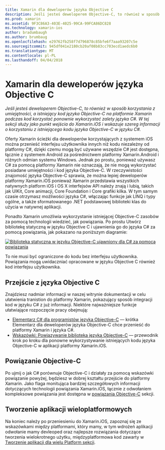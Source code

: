 ```yaml
---
title: Xamarin dla deweloperów języka Objective C
description: Jeśli jesteś deweloperem Objective-C, to również w sposób korzystania z umiejętności, a istniejący kod języka Objective-C na platformie Xamarin podczas kod korzystać ponownie wykorzystać zalety języka C#. W tej sekcji służy jako punkt wejścia do Xamarin.iOS i wskazuje szereg informacji o korzystaniu z istniejącego kodu języka Objective-C w języku C#.
ms.prod: xamarin
ms.assetid: 9F3C86A3-403E-4025-99CA-99FCA86DC828
ms.technology: xamarin-ios
author: bradumbaugh
ms.author: brumbaug
ms.openlocfilehash: e29762fb258f7d796878c85bfe6f7aaa93207c5e
ms.sourcegitcommit: 945df041e2180cb20af08b83cc703ecd1aedc6b0
ms.translationtype: MT
ms.contentlocale: pl-PL
ms.lasthandoff: 04/04/2018
---
```

# <a name="xamarin-for-objective-c-developers"></a>Xamarin dla deweloperów języka Objective C

_Jeśli jesteś deweloperem Objective-C, to również w sposób korzystania z umiejętności, a istniejący kod języka Objective-C na platformie Xamarin podczas kod korzystać ponownie wykorzystać zalety języka C#. W tej sekcji służy jako punkt wejścia do Xamarin.iOS i wskazuje szereg informacji o korzystaniu z istniejącego kodu języka Objective-C w języku C#._

Oferty Xamarin ścieżki dla deweloperów korzystających z systemem iOS można przenieść interfejsu użytkownika innych niż kodu niezależny od platformy C#, dzięki czemu mogą być używane wszędzie C# jest dostępna, łącznie z systemem Android za pośrednictwem platformy Xamarin.Android i różnych odmian systemu Windows. Jednak po prostu, ponieważ używasz C# za pomocą platformy Xamarin nie oznaczają, że nie mogą wykorzystać posiadane umiejętności i kod języka Objective-C. W rzeczywistości znajomość języka Objective-C sprawia, że można lepiej deweloperów platformy Xamarin.iOS ponieważ Xamarin przedstawia wszystkich natywnych platform iOS i OS X interfejsów API należy znają i lubią, takich jak UIKit, Core animacji, Core Foundation i Core grafiki kilka. W tym samym czasie otrzymasz możliwości języka C#, włączając funkcje jak LINQ i typy ogólne, a także sformatowanego .NET podstawowej biblioteki klas do użycia w natywnej aplikacji.

Ponadto Xamarin umożliwia wykorzystanie istniejącej Objective-C zasobów za pomocą technologii wiedzieć, jak powiązania. Po prostu Utwórz bibliotekę statyczną w języku Objective C i ujawnienia go do języka C# za pomocą powiązania, jak pokazano na poniższym diagramie:

 [![](images/01-bindings.png "Biblioteka statyczna w języku Objective-C ujawniony dla C# za pomocą powiązania")](images/01-bindings.png#lightbox)

To nie musi być ograniczone do kodu bez interfejsu użytkownika. Powiązania mogą uwidaczniać opracowane w języku Objective C również kod interfejsu użytkownika.

## <a name="transitioning-from-objective-c"></a>Przejście z języka Objective C

Znajdziesz nadmiar informacji w naszej witrynie dokumentacji w celu ułatwienia tranistion do platformy Xamarin, pokazujący sposób integracji kod w języku C# z już informacji. Niektóre najważniejsze funkcje ułatwiające rozpoczęcie pracy obejmują:

-   [Elementarz C# dla programistów języka Objective-C](primer.md) — krótka Elementarz dla deweloperów języka Objective-C chce przenieść do platformy Xamarin i języka C#. 
-   [Wskazówki: Powiązywanie biblioteka języka Objective-C](~/ios/platform/binding-objective-c/walkthrough.md) — przewodnik krok po kroku dla ponowne wykorzystywanie istniejących kodu języka Objective-C w aplikacji platformy Xamarin.iOS. 


## <a name="binding-objective-c"></a>Powiązanie Objective-C

Po ujmij o jak C# porównuje Objective-C i działały za pomocą wskazówki powiązanie powyżej, będziesz w dobrej kształtu przejście do platformy Xamarin. Jako flaga monitująca bardziej szczegółowych informacji dotyczących technologii powiązania Xamarin.iOS, łącznie z odwołaniem kompleksowe powiązania jest dostępna w [powiązania Objective-C](~/ios/platform/binding-objective-c/index.md) sekcji.

## <a name="cross-platform-development"></a>Tworzenie aplikacji wieloplatformowych

Na koniec należy po przeniesieniu do Xamarin.iOS, zapoznaj się ze wskazówkami między platformami, który mamy, w tym wdrożeń aplikacji odwołanie mamy devleoped oraz najlepsze rozwiązania dotyczące tworzenia wielokrotnego użytku, międzyplatformowa kod zawarty w [ Tworzenie aplikacji dla wielu Platform sekcji](~/cross-platform/app-fundamentals/building-cross-platform-applications/index.md).
